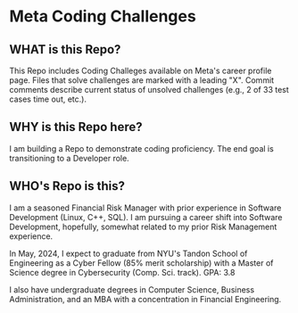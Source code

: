 # Meta Coding Challenges
## WHAT is this Repo?
This Repo includes Coding Challeges available on Meta's career profile page.  Files that solve challenges are marked with a leading "X".  Commit comments describe current status of unsolved challenges (e.g., 2 of 33 test cases time out, etc.).

## WHY is this Repo here?
I am building a Repo to demonstrate coding proficiency.  The end goal is transitioning to a Developer role.

## WHO's Repo is this?
I am a seasoned Financial Risk Manager with prior experience in Software Development (Linux, C++, SQL).  I am pursuing a career shift into Software Development, hopefully, somewhat related to my prior Risk Management experience.

In May, 2024, I expect to graduate from NYU's Tandon School of Engineering as a Cyber Fellow (85% merit scholarship) with a Master of Science degree in Cybersecurity (Comp. Sci. track).  GPA: 3.8

I also have undergraduate degrees in Computer Science, Business Administration, and an MBA with a concentration in Financial Engineering.